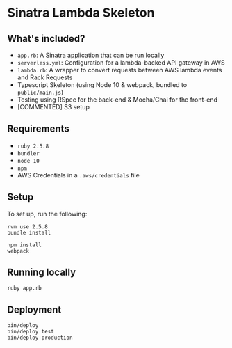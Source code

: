 # Sinatra Lambda Skeleton

## What's included?

- `app.rb`: A Sinatra application that can be run locally
- `serverless.yml`: Configuration for a lambda-backed API gateway in AWS
- `lambda.rb`: A wrapper to convert requests between AWS lambda events and Rack Requests
- Typescript Skeleton (using Node 10 & webpack, bundled to `public/main.js`)
- Testing using RSpec for the back-end & Mocha/Chai for the front-end
- [COMMENTED] S3 setup

## Requirements

- `ruby 2.5.8`
- `bundler`
- `node 10`
- `npm`
- AWS Credentials in a `.aws/credentials` file

## Setup

To set up, run the following:
```
rvm use 2.5.8
bundle install

npm install
webpack
```

## Running locally

```
ruby app.rb
```

## Deployment

```
bin/deploy
bin/deploy test
bin/deploy production
```
